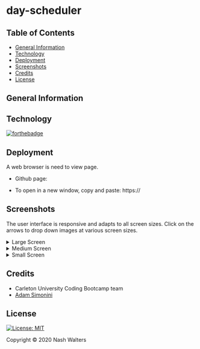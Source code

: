 # day-scheduler



## Table of Contents
* [General Information](#general-information)
* [Technology](#technology)
* [Deployment](#deployment)
* [Screenshots](#screenshots)
* [Credits](#credits)
* [License](#license)

## General Information



## Technology
[![forthebadge](https://forthebadge.com/images/badges/made-with-javascript.svg)](https://forthebadge.com)



## Deployment

A web browser is need to view page.

* Github page: []()

* To open in a new window, copy and paste: https://<span></span>

## Screenshots
The user interface is responsive and adapts to all screen sizes. Click on the arrows to drop down images at various screen sizes.
<details>
  <summary>Large Screen</summary>
  <img src="" alt= "screenshot of site at 986px">
</details>
<details>
  <summary>Medium Screen</summary>
   <img src="" alt= "screenshot of site at 768px">
</details>
<details>
  <summary>Small Screen</summary>
   <img src="" alt= "screenshot of site at 400px">
</details>

## Credits

* Carleton University Coding Bootcamp team
* [Adam Simonini](https://github.com/adamsimonini)


## License 
[![License: MIT](https://img.shields.io/badge/License-MIT-yellow.svg)](https://opensource.org/licenses/MIT)

Copyright © 2020 Nash Walters
